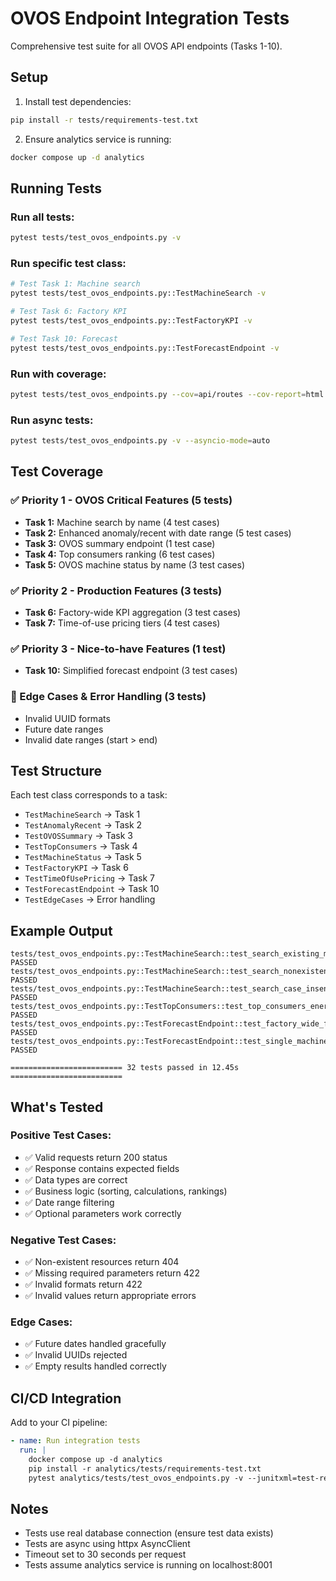 # OVOS Endpoint Integration Tests

Comprehensive test suite for all OVOS API endpoints (Tasks 1-10).

## Setup

1. Install test dependencies:
```bash
pip install -r tests/requirements-test.txt
```

2. Ensure analytics service is running:
```bash
docker compose up -d analytics
```

## Running Tests

### Run all tests:
```bash
pytest tests/test_ovos_endpoints.py -v
```

### Run specific test class:
```bash
# Test Task 1: Machine search
pytest tests/test_ovos_endpoints.py::TestMachineSearch -v

# Test Task 6: Factory KPI
pytest tests/test_ovos_endpoints.py::TestFactoryKPI -v

# Test Task 10: Forecast
pytest tests/test_ovos_endpoints.py::TestForecastEndpoint -v
```

### Run with coverage:
```bash
pytest tests/test_ovos_endpoints.py --cov=api/routes --cov-report=html
```

### Run async tests:
```bash
pytest tests/test_ovos_endpoints.py -v --asyncio-mode=auto
```

## Test Coverage

### ✅ Priority 1 - OVOS Critical Features (5 tests)
- **Task 1:** Machine search by name (4 test cases)
- **Task 2:** Enhanced anomaly/recent with date range (5 test cases)
- **Task 3:** OVOS summary endpoint (1 test case)
- **Task 4:** Top consumers ranking (6 test cases)
- **Task 5:** OVOS machine status by name (3 test cases)

### ✅ Priority 2 - Production Features (3 tests)
- **Task 6:** Factory-wide KPI aggregation (3 test cases)
- **Task 7:** Time-of-use pricing tiers (4 test cases)

### ✅ Priority 3 - Nice-to-have Features (1 test)
- **Task 10:** Simplified forecast endpoint (3 test cases)

### 🧪 Edge Cases & Error Handling (3 tests)
- Invalid UUID formats
- Future date ranges
- Invalid date ranges (start > end)

## Test Structure

Each test class corresponds to a task:
- `TestMachineSearch` → Task 1
- `TestAnomalyRecent` → Task 2
- `TestOVOSSummary` → Task 3
- `TestTopConsumers` → Task 4
- `TestMachineStatus` → Task 5
- `TestFactoryKPI` → Task 6
- `TestTimeOfUsePricing` → Task 7
- `TestForecastEndpoint` → Task 10
- `TestEdgeCases` → Error handling

## Example Output

```
tests/test_ovos_endpoints.py::TestMachineSearch::test_search_existing_machine PASSED
tests/test_ovos_endpoints.py::TestMachineSearch::test_search_nonexistent_machine PASSED
tests/test_ovos_endpoints.py::TestMachineSearch::test_search_case_insensitive PASSED
tests/test_ovos_endpoints.py::TestTopConsumers::test_top_consumers_energy PASSED
tests/test_ovos_endpoints.py::TestForecastEndpoint::test_factory_wide_forecast PASSED
tests/test_ovos_endpoints.py::TestForecastEndpoint::test_single_machine_forecast PASSED

========================= 32 tests passed in 12.45s =========================
```

## What's Tested

### Positive Test Cases:
- ✅ Valid requests return 200 status
- ✅ Response contains expected fields
- ✅ Data types are correct
- ✅ Business logic (sorting, calculations, rankings)
- ✅ Date range filtering
- ✅ Optional parameters work correctly

### Negative Test Cases:
- ✅ Non-existent resources return 404
- ✅ Missing required parameters return 422
- ✅ Invalid formats return 422
- ✅ Invalid values return appropriate errors

### Edge Cases:
- ✅ Future dates handled gracefully
- ✅ Invalid UUIDs rejected
- ✅ Empty results handled correctly

## CI/CD Integration

Add to your CI pipeline:
```yaml
- name: Run integration tests
  run: |
    docker compose up -d analytics
    pip install -r analytics/tests/requirements-test.txt
    pytest analytics/tests/test_ovos_endpoints.py -v --junitxml=test-results.xml
```

## Notes

- Tests use real database connection (ensure test data exists)
- Tests are async using httpx AsyncClient
- Timeout set to 30 seconds per request
- Tests assume analytics service is running on localhost:8001
